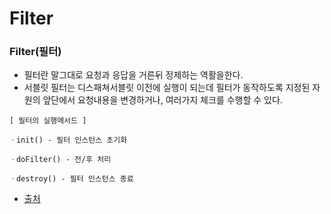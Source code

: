# Filter

### Filter(필터)
- 필터란 말그대로 요청과 응답을 거른뒤 정제하는 역활을한다.
- 서블릿 필터는 디스패쳐서블릿 이전에 실행이 되는데 필터가 동작하도록 지정된 자원의 앞단에서 요청내용을 변경하거나, 여러가지 체크를 수행할 수 있다.
```
[ 필터의 실행메서드 ]

ㆍinit() - 필터 인스턴스 초기화

ㆍdoFilter() - 전/후 처리

ㆍdestroy() - 필터 인스턴스 종료
```

- [출처](https://goddaehee.tistory.com/154)
